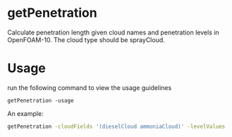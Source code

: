 # getPenetration
Calculate penetration length given cloud names and penetration levels in OpenFOAM-10. The cloud type should be sprayCloud.

# Usage
run the following command to view the usage guidelines 
```
getPenetration -usage
``` 

An example:

```bash
getPenetration -cloudFields '(dieselCloud ammoniaCloud)' -levelValues '(0.75 0.9)'
```
